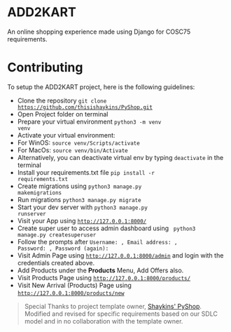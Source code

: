 # ADD2KART
An online shopping experience made using Django for COSC75 requirements.

# Contributing
To setup the ADD2KART project, here is the following guidelines:
* Clone the repository <code>git clone https://github.com/thisishaykins/PyShop.git</code>
* Open Project folder on terminal 
* Prepare your virtual environment <code>python3 -m venv venv</code>
* Activate your virtual environment:
* For WinOS: <code>source venv/Scripts/activate</code>
* For MacOs: <code>source venv/bin/Activate</code>
* Alternatively, you can deactivate virtual env by typing <code>deactivate</code> in the terminal
* Install your requirements.txt file <code>pip install -r requirements.txt</code>
* Create migrations using <code>python3 manage.py makemigrations</code> 
* Run migrations <code>python3 manage.py migrate</code>
* Start your dev server with <code>python3 manage.py runserver</code>
* Visit your App using <code>http://127.0.0.1:8000/</code>
* Create super user to access admin dashboard using <code> python3 manage.py createsuperuser</code>
* Follow the prompts after <code>Username: , Email address: , Password: , Password (again): </code>
* Visit Admin Page using <code>http://127.0.0.1:8000/admin</code> and login with the credentials created above.
* Add Products under the <b>Products</b> Menu, Add Offers also.
* Visit Products Page using <code>http://127.0.0.1:8000/products/</code>
* Visit New Arrival (Products) Page using <code>http://127.0.0.1:8000/products/new</code>

> Special Thanks to project template owner, [Shaykins' PyShop](https://github.com/thisishaykins/PyShop). Modified and revised for specific requirements based on our SDLC model and in no collaboration with the template owner.